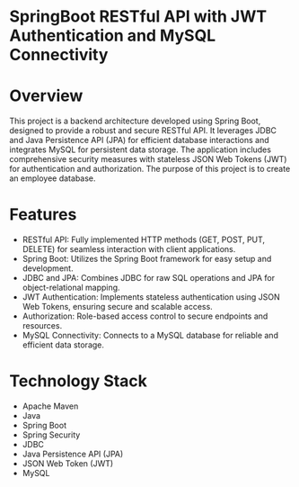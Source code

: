 # SpringBoot RESTful API with JWT Authentication and MySQL Connectivity

# Overview
This project is a backend architecture developed using Spring Boot, designed to provide a robust and secure RESTful API. It leverages JDBC and Java Persistence API (JPA) for efficient database interactions and integrates MySQL for persistent data storage. The application includes comprehensive security measures with stateless JSON Web Tokens (JWT) for authentication and authorization. The purpose of this project is to create an employee database.

# Features
- RESTful API: Fully implemented HTTP methods (GET, POST, PUT, DELETE) for seamless interaction with client applications.
- Spring Boot: Utilizes the Spring Boot framework for easy setup and development.
- JDBC and JPA: Combines JDBC for raw SQL operations and JPA for object-relational mapping.
- JWT Authentication: Implements stateless authentication using JSON Web Tokens, ensuring secure and scalable access.
- Authorization: Role-based access control to secure endpoints and resources.
- MySQL Connectivity: Connects to a MySQL database for reliable and efficient data storage.
  
# Technology Stack
- Apache Maven
- Java
- Spring Boot
- Spring Security
- JDBC
- Java Persistence API (JPA)
- JSON Web Token (JWT)
- MySQL
